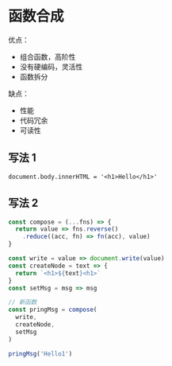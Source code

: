 # 函数合成

优点：
- 组合函数，高阶性
- 没有硬编码，灵活性
- 函数拆分

缺点：
- 性能
- 代码冗余
- 可读性

## 写法 1

```
document.body.innerHTML = '<h1>Hello</h1>'
```

## 写法 2
```js
const compose = (...fns) => {
  return value => fns.reverse()
    .reduce((acc, fn) => fn(acc), value)
}

const write = value => document.write(value)
const createNode = text => {
  return `<h1>${text}<h1>`
}
const setMsg = msg => msg

// 新函数
const pringMsg = compose(
  write,
  createNode,
  setMsg
)

pringMsg('Hello1')
```
